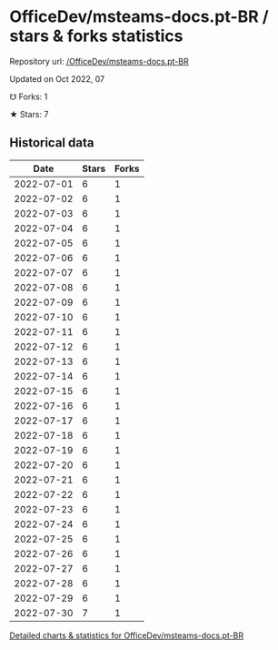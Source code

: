 # OfficeDev/msteams-docs.pt-BR / stars & forks statistics

Repository url: [/OfficeDev/msteams-docs.pt-BR](https://github.com/OfficeDev/msteams-docs.pt-BR)

Updated on Oct 2022, 07

☋ Forks: 1

★ Stars: 7

## Historical data
| Date | Stars | Forks |
|------|-------|-------|
| 2022-07-01 | 6 | 1 | 
| 2022-07-02 | 6 | 1 | 
| 2022-07-03 | 6 | 1 | 
| 2022-07-04 | 6 | 1 | 
| 2022-07-05 | 6 | 1 | 
| 2022-07-06 | 6 | 1 | 
| 2022-07-07 | 6 | 1 | 
| 2022-07-08 | 6 | 1 | 
| 2022-07-09 | 6 | 1 | 
| 2022-07-10 | 6 | 1 | 
| 2022-07-11 | 6 | 1 | 
| 2022-07-12 | 6 | 1 | 
| 2022-07-13 | 6 | 1 | 
| 2022-07-14 | 6 | 1 | 
| 2022-07-15 | 6 | 1 | 
| 2022-07-16 | 6 | 1 | 
| 2022-07-17 | 6 | 1 | 
| 2022-07-18 | 6 | 1 | 
| 2022-07-19 | 6 | 1 | 
| 2022-07-20 | 6 | 1 | 
| 2022-07-21 | 6 | 1 | 
| 2022-07-22 | 6 | 1 | 
| 2022-07-23 | 6 | 1 | 
| 2022-07-24 | 6 | 1 | 
| 2022-07-25 | 6 | 1 | 
| 2022-07-26 | 6 | 1 | 
| 2022-07-27 | 6 | 1 | 
| 2022-07-28 | 6 | 1 | 
| 2022-07-29 | 6 | 1 | 
| 2022-07-30 | 7 | 1 | 


[Detailed charts & statistics for OfficeDev/msteams-docs.pt-BR](https://reviewgithub.com/rep/OfficeDev/msteams-docs.pt-BR)
